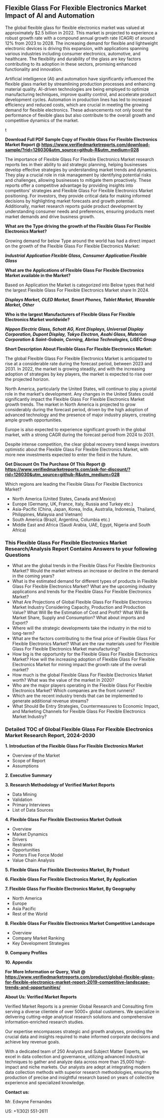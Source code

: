 <h2>Flexible Glass For Flexible Electronics Market Impact of AI and Automation</h2><p>The global flexible glass for flexible electronics market was valued at approximately $2.5 billion in 2022. This market is projected to experience a robust growth rate with a compound annual growth rate (CAGR) of around 12% from 2023 to 2028. The increasing demand for flexible and lightweight electronic devices is driving this expansion, with applications spanning various industries including consumer electronics, automotive, and healthcare. The flexibility and durability of the glass are key factors contributing to its adoption in these sectors, promising enhanced functionality and innovation.</p><p>Artificial intelligence (AI) and automation have significantly influenced the flexible glass market by streamlining production processes and enhancing material quality. AI-driven technologies are being employed to optimize manufacturing techniques, improve quality control, and accelerate product development cycles. Automation in production lines has led to increased efficiency and reduced costs, which are crucial in meeting the growing demand for flexible electronics. These advancements not only boost the performance of flexible glass but also contribute to the overall growth and competitive dynamics of the market.</p>t</p><p id="" class=""><strong>Download Full PDF Sample Copy of Flexible Glass For Flexible Electronics Market Report @ <a href="https://www.verifiedmarketreports.com/download-sample/?rid=126030&utm_source=github-R&utm_medium=028" target="_blank">https://www.verifiedmarketreports.com/download-sample/?rid=126030&utm_source=github-R&utm_medium=028</a></strong></p><p>The importance of&nbsp;Flexible Glass For Flexible Electronics Market research reports lies in their ability to aid strategic planning, helping businesses develop effective strategies by understanding market trends and dynamics. They play a crucial role in risk management by identifying potential risks and challenges, allowing businesses to mitigate them proactively. These reports offer a competitive advantage by providing insights into competitors' strategies and Flexible Glass For Flexible Electronics Market positioning. For investors, they provide critical data for making informed decisions by highlighting market forecasts and growth potential. Additionally, market research reports guide product development by understanding consumer needs and preferences, ensuring products meet market demands and drive business growth.</p><p><strong>What are the&nbsp;Type driving the growth of the Flexible Glass For Flexible Electronics Market?</strong></p><p id="" class="">Growing demand for below Type around the world has had a direct impact on the growth of the Flexible Glass For Flexible Electronics Market:</p><em><strong>Industrial Application Flexible Glass, Consumer Application Flexible Glass</strong></em></p><strong>What are the&nbsp;Applications&nbsp;of Flexible Glass For Flexible Electronics Market available in the Market?</strong></p><p id="" class="">Based on Application the Market is categorized into Below types that held the largest Flexible Glass For Flexible Electronics Market share In 2024.</p><em><strong>Displays Market, OLED Market, Smart Phones, Tablet Market, Wearable Market, Other</strong></em></p><strong>Who is the largest Manufacturers of Flexible Glass For Flexible Electronics Market worldwide?</strong></p><p><em><strong>Nippon Electric Glass, Schott AG, Kent Displays, Universal Display Corporation, Dupont Display, Tokyo Electron, Asahi Glass, Materion Corporation & Saint-Gobain, Corning, Abrisa Technologies, LiSEC Group</strong></em></p><p id="" class=""><strong>Short Description About Flexible Glass For Flexible Electronics Market:</strong></p><p>The global Flexible Glass For Flexible Electronics Market is anticipated to rise at a considerable rate during the forecast period, between 2023 and 2031. In 2022, the market is growing steadily, and with the increasing adoption of strategies by key players, the market is expected to rise over the projected horizon.</p><p>North America, particularly the United States, will continue to play a pivotal role in the market's development. Any changes in the United States could significantly impact the Flexible Glass For Flexible Electronics Market growth trends. The market in North America is projected to grow considerably during the forecast period, driven by the high adoption of advanced technology and the presence of major industry players, creating ample growth opportunities.</p><p>Europe is also expected to experience significant growth in the global market, with a strong CAGR during the forecast period from 2024 to 2031.</p><p>Despite intense competition, the clear global recovery trend keeps investors optimistic about the Flexible Glass For Flexible Electronics Market, with more new investments expected to enter the field in the future.</p><p id="" class=""><strong>Get Discount On The Purchase Of This Report @ <a href="https://www.verifiedmarketreports.com/ask-for-discount/?rid=126030&utm_source=github-R&utm_medium=028" target="_blank">https://www.verifiedmarketreports.com/ask-for-discount/?rid=126030&utm_source=github-R&utm_medium=028</a></strong></p>Which regions are leading the Flexible Glass For Flexible Electronics Market?</p><ul><li>North America (United States, Canada and Mexico)</li><li>Europe (Germany, UK, France, Italy, Russia and Turkey etc.)</li><li>Asia-Pacific (China, Japan, Korea, India, Australia, Indonesia, Thailand, Philippines, Malaysia and Vietnam)</li><li>South America (Brazil, Argentina, Columbia etc.)</li><li>Middle East and Africa (Saudi Arabia, UAE, Egypt, Nigeria and South Africa)</li></ul><h3 id="" class="">This Flexible Glass For Flexible Electronics Market Research/Analysis Report Contains Answers to your following Questions</h3><ul><li>What are the global trends in the Flexible Glass For Flexible Electronics Market? Would the market witness an increase or decline in the demand in the coming years?</li><li>What is the estimated demand for different types of products in Flexible Glass For Flexible Electronics Market? What are the upcoming industry applications and trends for the Flexible Glass For Flexible Electronics Market?</li><li>What Are Projections of Global Flexible Glass For Flexible Electronics Market Industry Considering Capacity, Production and Production Value? What Will Be the Estimation of Cost and Profit? What Will Be Market Share, Supply and Consumption? What about imports and Export?</li><li>Where will the strategic developments take the industry in the mid to long-term?</li><li>What are the factors contributing to the final price of Flexible Glass For Flexible Electronics Market? What are the raw materials used for Flexible Glass For Flexible Electronics Market manufacturing?</li><li>How big is the opportunity for the Flexible Glass For Flexible Electronics Market? How will the increasing adoption of Flexible Glass For Flexible Electronics Market for mining impact the growth rate of the overall market?</li><li>How much is the global Flexible Glass For Flexible Electronics Market worth? What was the value of the market In 2020?</li><li>Who are the major players operating in the Flexible Glass For Flexible Electronics Market? Which companies are the front runners?</li><li>Which are the recent industry trends that can be implemented to generate additional revenue streams?</li><li>What Should Be Entry Strategies, Countermeasures to Economic Impact, and Marketing Channels for Flexible Glass For Flexible Electronics Market Industry?</li></ul><h3 id="" class="">Detailed TOC of Global Flexible Glass For Flexible Electronics Market Research Report, 2024-2030</h3><p id="" class=""><strong>1. Introduction of the Flexible Glass For Flexible Electronics Market</strong></p><ul><li>Overview of the Market</li><li>Scope of Report</li><li>Assumptions</li></ul><p id="" class=""><strong>2. Executive Summary</strong></p><p id="" class=""><strong>3. Research Methodology of Verified Market Reports</strong></p><ul><li>Data Mining</li><li>Validation</li><li>Primary Interviews</li><li>List of Data Sources</li></ul><p id="" class=""><strong>4. Flexible Glass For Flexible Electronics Market Outlook</strong></p><ul><li>Overview</li><li>Market Dynamics</li><li>Drivers</li><li>Restraints</li><li>Opportunities</li><li>Porters Five Force Model</li><li>Value Chain Analysis</li></ul><p id="" class=""><strong>5. Flexible Glass For Flexible Electronics Market, By Product</strong></p><p id="" class=""><strong>6. Flexible Glass For Flexible Electronics Market, By Application</strong></p><p id="" class=""><strong>7. Flexible Glass For Flexible Electronics Market, By Geography</strong></p><ul><li>North America</li><li>Europe</li><li>Asia Pacific</li><li>Rest of the World</li></ul><p id="" class=""><strong>8. Flexible Glass For Flexible Electronics Market Competitive Landscape</strong></p><ul><li>Overview</li><li>Company Market Ranking</li><li>Key Development Strategies</li></ul><p id="" class=""><strong>9. Company Profiles</strong></p><p id="" class=""><strong>10. Appendix</strong></p><p id="" class=""><strong>For More Information or Query, Visit @ <a href="https://www.verifiedmarketreports.com/product/global-flexible-glass-for-flexible-electronics-market-report-2019-competitive-landscape-trends-and-opportunities/" target="_blank">https://www.verifiedmarketreports.com/product/global-flexible-glass-for-flexible-electronics-market-report-2019-competitive-landscape-trends-and-opportunities/</a></strong></p><p id="" class=""><strong>About Us: Verified Market Reports</strong></p><p id="" class="">Verified Market Reports is a premier Global Research and Consulting firm serving a diverse clientele of over 5000+ global customers. We specialize in delivering cutting-edge analytical research solutions and comprehensive information-enriched research studies.</p><p id="" class="">Our expertise encompasses strategic and growth analyses, providing the crucial data and insights required to make informed corporate decisions and achieve key revenue goals.</p><p id="" class="">With a dedicated team of 250 Analysts and Subject Matter Experts, we excel in data collection and governance, utilizing advanced industrial techniques to gather and analyze data across more than 25,000 high-impact and niche markets. Our analysts are adept at integrating modern data collection methods with superior research methodologies, ensuring the production of precise and insightful research based on years of collective experience and specialized knowledge.</p><p id="" class=""><strong>Contact us:</strong></p><p id="" class="">Mr. Edwyne Fernandes</p><p id="" class="">US: +1(302) 551-2611</p>